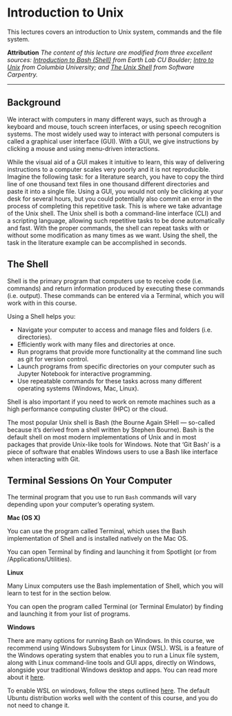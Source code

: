 # Introduction to Unix

This lectures covers an introduction to Unix system, commands and the file system. 

**Attribution**
*The content of this lecture are modified from three excellent sources: [Introduction to Bash (Shell)](https://www.earthdatascience.org/courses/intro-to-earth-data-science/open-reproducible-science/bash/) from Earth Lab CU Boulder; [Intro to Unix](https://earth-env-data-science.github.io/lectures/environment/intro_to_unix.html) from Columbia University; and [The Unix Shell](https://swcarpentry.github.io/shell-novice/) from Software Carpentry.*

---

## Background

We interact with computers in many different ways, such as through a keyboard and mouse, touch screen interfaces, or using speech recognition systems. The most widely used way to interact with personal computers is called a graphical user interface (GUI). With a GUI, we give instructions by clicking a mouse and using menu-driven interactions.

While the visual aid of a GUI makes it intuitive to learn, this way of delivering instructions to a computer scales very poorly and it is not reproducible. Imagine the following task: for a literature search, you have to copy the third line of one thousand text files in one thousand different directories and paste it into a single file. Using a GUI, you would not only be clicking at your desk for several hours, but you could potentially also commit an error in the process of completing this repetitive task. This is where we take advantage of the Unix shell. The Unix shell is both a command-line interface (CLI) and a scripting language, allowing such repetitive tasks to be done automatically and fast. With the proper commands, the shell can repeat tasks with or without some modification as many times as we want. Using the shell, the task in the literature example can be accomplished in seconds.

## The Shell

Shell is the primary program that computers use to receive code (i.e. commands) and return information produced by executing these commands (i.e. output). These commands can be entered via a Terminal, which you will work with in this course.

Using a Shell helps you:

- Navigate your computer to access and manage files and folders (i.e. directories).
- Efficiently work with many files and directories at once.
- Run programs that provide more functionality at the command line such as git for version control.
- Launch programs from specific directories on your computer such as Jupyter Notebook for interactive programming.
- Use repeatable commands for these tasks across many different operating systems (Windows, Mac, Linux).

Shell is also important if you need to work on remote machines such as a high performance computing cluster (HPC) or the cloud.

The most popular Unix shell is Bash (the Bourne Again SHell — so-called because it’s derived from a shell written by Stephen Bourne). Bash is the default shell on most modern implementations of Unix and in most packages that provide Unix-like tools for Windows. Note that ‘Git Bash’ is a piece of software that enables Windows users to use a Bash like interface when interacting with Git.


## Terminal Sessions On Your Computer

The terminal program that you use to run `Bash` commands will vary depending upon your computer’s operating system.

**Mac (OS X)**

You can use the program called Terminal, which uses the Bash implementation of Shell and is installed natively on the Mac OS.

You can open Terminal by finding and launching it from Spotlight (or from /Applications/Utilities).


**Linux**

Many Linux computers use the Bash implementation of Shell, which you will learn to test for in the section below.

You can open the program called Terminal (or Terminal Emulator) by finding and launching it from your list of programs.

**Windows**

There are many options for running Bash on Windows. In this course, we recommend using Windows Subsystem for Linux (WSL). WSL is a feature of the Windows operating system that enables you to run a Linux file system, along with Linux command-line tools and GUI apps, directly on Windows, alongside your traditional Windows desktop and apps. You can read more about it [here](https://learn.microsoft.com/en-us/windows/wsl/faq). 

To enable WSL on windows, follow the steps outlined [here](https://learn.microsoft.com/en-us/windows/wsl/install). The default Ubuntu distribution works well with the content of this course, and you do not need to change it. 